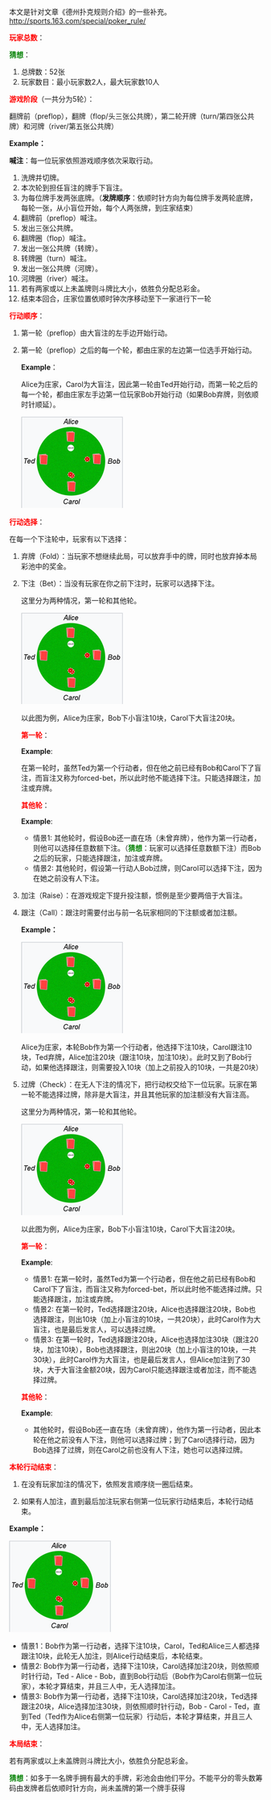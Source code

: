 本文是针对文章《德州扑克规则介绍》的一些补充。http://sports.163.com/special/poker_rule/

<font color='red'>**玩家总数**</font>：

<font color='green'>**猜想**</font>：

1. 总牌数：52张
2. 玩家数目：最小玩家数2人，最大玩家数10人

<font color='red'>**游戏阶段**</font>（一共分为5轮）：

翻牌前（preflop），翻牌（flop/头三张公共牌），第二轮开牌（turn/第四张公共牌）和河牌（river/第五张公共牌）

**Example：**

**喊注**：每一位玩家依照游戏顺序依次采取行动。

1. 洗牌并切牌。
2. 本次轮到担任盲注的牌手下盲注。
3. 为每位牌手发两张底牌。（**发牌顺序**：依顺时针方向为每位牌手发两轮底牌，每轮一张，从小盲位开始，每个人两张牌，到庄家结束）
4. 翻牌前（preflop）喊注。
5. 发出三张公共牌。
6. 翻牌圈（flop）喊注。
7. 发出一张公共牌（转牌）。
8. 转牌圈（turn）喊注。
9. 发出一张公共牌（河牌）。
10. 河牌圈（river）喊注。
11. 若有两家或以上未盖牌则斗牌比大小，依胜负分配总彩金。
12. 结束本回合，庄家位置依顺时钟次序移动至下一家进行下一轮



<font color='red'>**行动顺序**</font>：

1. 第一轮（preflop）由大盲注的左手边开始行动。

2. 第一轮（preflop）之后的每一个轮，都由庄家的左边第一位选手开始行动。

   **Example**：

   Alice为庄家，Carol为大盲注，因此第一轮由Ted开始行动，而第一轮之后的每一个轮，都由庄家左手边第一位玩家Bob开始行动（如果Bob弃牌，则依顺时针顺延）。

   ![img.png](img.png)





<font color='red'>**行动选择**</font>：

在每一个下注轮中，玩家有以下选择：

1. 弃牌（Fold）：当玩家不想继续此局，可以放弃手中的牌，同时也放弃掉本局彩池中的奖金。

2. 下注（Bet）：当没有玩家在你之前下注时，玩家可以选择下注。

   这里分为两种情况，第一轮和其他轮。

   ![img.png](img.png)

   以此图为例，Alice为庄家，Bob下小盲注10块，Carol下大盲注20块。

   <font color='red'>**第一轮**</font>：

   **Example**:

   在第一轮时，虽然Ted为第一个行动者，但在他之前已经有Bob和Carol下了盲注，而盲注又称为forced-bet，所以此时他不能选择下注。只能选择跟注，加注或弃牌。

   <font color='red'>**其他轮**</font>：

   **Example**:

   - 情景1: 其他轮时，假设Bob还一直在场（未曾弃牌），他作为第一行动者，则他可以选择任意数额下注。（**<font color='green'>猜想</font>**：玩家可以选择任意数额下注）而Bob之后的玩家，只能选择跟注，加注或弃牌。
   - 情景2: 其他轮时，假设第一行动人Bob过牌，则Carol可以选择下注，因为在她之前没有人下注。

3. 加注（Raise）：在游戏规定下提升投注额，惯例是至少要两倍于大盲注。

4. 跟注（Call）：跟注时需要付出与前一名玩家相同的下注额或者加注额。

   **Example：**

   ![img.png](img.png)

   Alice为庄家，本轮Bob作为第一个行动者，他选择下注10块，Carol跟注10块，Ted弃牌，Alice加注20块（跟注10块，加注10块）。此时又到了Bob行动，如果他选择跟注，则需要投入10块（加上之前投入的10块，一共是20块）

5. 过牌（Check）：在无人下注的情况下，把行动权交给下一位玩家。玩家在第一轮不能选择过牌，除非是大盲注，并且其他玩家的加注额没有大盲注高。

   这里分为两种情况，第一轮和其他轮。

   ![img.png](img.png)

   以此图为例，Alice为庄家，Bob下小盲注10块，Carol下大盲注20块。

   <font color='red'>**第一轮**</font>：

   **Example**:

   - 情景1: 在第一轮时，虽然Ted为第一个行动者，但在他之前已经有Bob和Carol下了盲注，而盲注又称为forced-bet，所以此时他不能选择过牌。只能选择跟注，加注或弃牌。
   - 情景2: 在第一轮时，Ted选择跟注20块，Alice也选择跟注20块，Bob也选择跟注，则出10块（加上小盲注的10块，一共20块），此时Carol作为大盲注，也是最后发言人，可以选择过牌。
   - 情景3: 在第一轮时，Ted选择跟注20块，Alice也选择加注30块（跟注20块，加注10块），Bob也选择跟注，则出20块（加上小盲注的10块，一共30块），此时Carol作为大盲注，也是最后发言人，但Alice加注到了30块，大于大盲注金额20块，因为Carol只能选择跟注或者加注，而不能选择过牌。

   <font color='red'>**其他轮**</font>：

   **Example**:

   - 其他轮时，假设Bob还一直在场（未曾弃牌），他作为第一行动者，因此本轮在他之前没有人下注，则他可以选择过牌；到了Carol选择行动，因为Bob选择了过牌，则在Carol之前也没有人下注，她也可以选择过牌。



<font color='red'>**本轮行动结束**</font>：

1. 在没有玩家加注的情况下，依照发言顺序绕一圈后结束。

2. 如果有人加注，直到最后加注玩家右侧第一位玩家行动结束后，本轮行动结束。

**Example：**

![img.png](img.png)

- 情景1：Bob作为第一行动者，选择下注10块，Carol，Ted和Alice三人都选择跟注10块，此轮无人加注，则Alice行动结束后，本轮结束。
- 情景2: Bob作为第一行动者，选择下注10块，Carol选择加注20块，则依照顺时针行动，Ted - Alice - Bob，直到Bob行动后（Bob作为Carol右侧第一位玩家），本轮才算结束，并且三人中，无人选择加注。
- 情景3: Bob作为第一行动者，选择下注10块，Carol选择加注20块，Ted选择跟注20块，Alice选择加注30块，则依照顺时针行动，Bob - Carol - Ted，直到Ted（Ted作为Alice右侧第一位玩家）行动后，本轮才算结束，并且三人中，无人选择加注。

<font color='red'>**本局结束**</font>：

若有两家或以上未盖牌则斗牌比大小，依胜负分配总彩金。

**<font color='green'>猜想</font>**：如多于一名牌手拥有最大的手牌，彩池会由他们平分。不能平分的零头数筹码由发牌者后依顺时针方向，尚未盖牌的第一个牌手获得